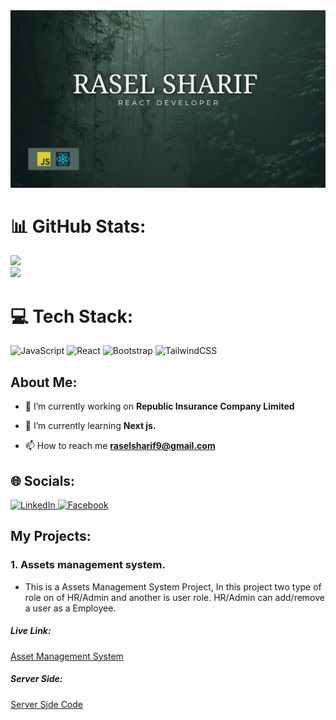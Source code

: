 <img src="https://raw.githubusercontent.com/raselsharif/raselsharif/main/image/github-cover-02.png">

# 📊 GitHub Stats:

![](https://github-readme-streak-stats.herokuapp.com/?user=raselsharif&theme=blueberry&hide_border=false)<br/>
![](https://github-readme-stats.vercel.app/api/top-langs/?username=raselsharif&theme=blueberry&hide_border=false&include_all_commits=true&count_private=true&layout=compact)

# 💻 Tech Stack:

![JavaScript](https://img.shields.io/badge/javascript-%23323330.svg?style=for-the-badge&logo=javascript&logoColor=%23F7DF1E)
![React](https://img.shields.io/badge/react-%2320232a.svg?style=for-the-badge&logo=react&logoColor=%2361DAFB)
![Bootstrap](https://img.shields.io/badge/bootstrap-%238511FA.svg?style=for-the-badge&logo=bootstrap&logoColor=white) ![TailwindCSS](https://img.shields.io/badge/tailwindcss-%2338B2AC.svg?style=for-the-badge&logo=tailwind-css&logoColor=white)

## About Me:

- 🔭 I’m currently working on **Republic Insurance Company Limited**

- 🌱 I’m currently learning **Next js.**

- 📫 How to reach me **raselsharif9@gmail.com**

## 🌐 Socials:

<a href="https://linkedin.com/in/raselsharif" target="_blank">
<img src="https://img.shields.io/badge/LinkedIn-%230077B5.svg?logo=linkedin&logoColor=white" alt="LinkedIn">
</a>
<a href="https://facebook.com/raselsharif0" target="_blank">
    <img src="https://img.shields.io/badge/Facebook-%231877F2.svg?logo=Facebook&logoColor=white" alt="Facebook">
</a>

## My Projects:

### 1. Assets management system.

- This is a Assets Management System Project, In this project two type of role on of HR/Admin and another is user role. HR/Admin can add/remove a user as a Employee.

##### Live Link:

<a href="https://assets-management-719c2.web.app/" target="_blank">Asset Management System</a>

##### Server Side:

<a href="https://github.com/raselsharif/programmingHero-assingment-12-server-side" target="_blank">Server Side Code</a>
